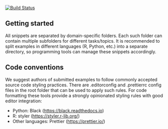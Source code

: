 [![Build Status](https://travis-ci.org/BodenmillerGroup/bbsnippets.svg?branch=master)](https://travis-ci.org/BodenmillerGroup/bbsnippets)

## Getting started

All snippets are separated by domain-specific folders. Each such folder can contain multiple subfolders for different
tasks/topics. It is recommended to split examples in different languages (R, Python, etc.) into a separate directory,
so programming tools can manage these snippets accordingly.

## Code conventions

We suggest authors of submitted examples to follow commonly accepted source code styling practices. There are
.editorconfig and .prettierrc config files in the root folder that can be used to apply such rules. For code formatting
these tools provide a strongly opinionated styling rules with good editor integration:

- Python: Black (https://black.readthedocs.io)
- R: styler (https://styler.r-lib.org/)
- Other languages: Prettier (https://prettier.io/)
